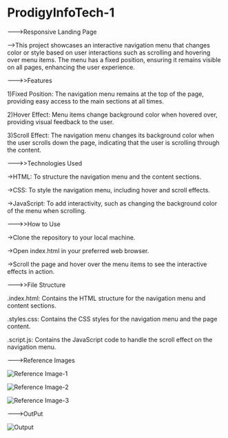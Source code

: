 # ProdigyInfoTech-1

--->Responsive Landing Page

-->This project showcases an interactive navigation menu that changes color or style based on user interactions such as scrolling and hovering over menu items. The menu has a fixed position, ensuring it remains 
visible on all pages, enhancing the user experience.

--->>Features

1)Fixed Position: The navigation menu remains at the top of the page, providing easy access to the main sections at all times.

2)Hover Effect: Menu items change background color when hovered over, providing visual feedback to the user.

3)Scroll Effect: The navigation menu changes its background color when the user scrolls down the page, indicating that the user is scrolling through the content.

--->>Technologies Used

->HTML: To structure the navigation menu and the content sections.

->CSS: To style the navigation menu, including hover and scroll effects.

->JavaScript: To add interactivity, such as changing the background color of the menu when scrolling.

--->>How to Use

->Clone the repository to your local machine.

->Open index.html in your preferred web browser.

->Scroll the page and hover over the menu items to see the interactive effects in action.

--->>File Structure

.index.html: Contains the HTML structure for the navigation menu and content sections.

.styles.css: Contains the CSS styles for the navigation menu and the page content.

.script.js: Contains the JavaScript code to handle the scroll effect on the navigation menu.

--->Reference Images

![Reference Image-1](https://github.com/naveen22999/ProdigyInfoTech-1/assets/170524966/ace0ae61-52e4-46aa-b6fe-a6689e61f379)

![Reference Image-2](https://github.com/naveen22999/ProdigyInfoTech-1/assets/170524966/d09903fa-f5b6-44b1-86ab-52a64b98e655)

![Reference Image-3](https://github.com/naveen22999/ProdigyInfoTech-1/assets/170524966/d35f3b49-72f7-443f-bd05-f0ea73c3c06b)

--->OutPut

![Output](https://github.com/naveen22999/ProdigyInfoTech-1/assets/170524966/4f5ee3c9-580c-4380-b09a-8fd40ce1a310)




